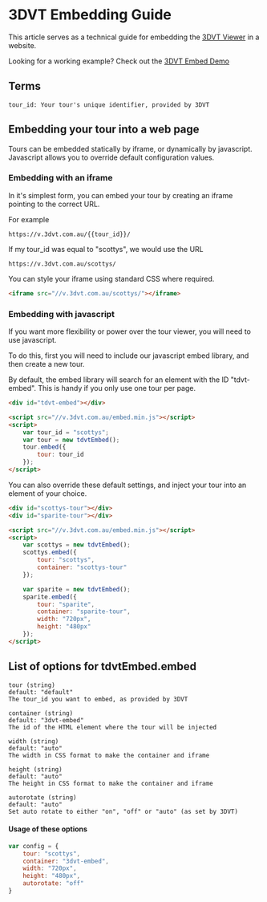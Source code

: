 # 3DVT Embedding Guide
This article serves as a technical guide for embedding the [3DVT Viewer](https://v.3dvt.com.au/scottys) in a website.

Looking for a working example? Check out the [3DVT Embed Demo](https://www.3dvt.com.au/embed-demo.html)

## Terms

```
tour_id: Your tour's unique identifier, provided by 3DVT
```

## Embedding your tour into a web page
Tours can be embedded statically by iframe, or dynamically by javascript. Javascript allows you to override default configuration values.

### Embedding with an iframe
In it's simplest form, you can embed your tour by creating an iframe pointing to the correct URL.

For example

```
https://v.3dvt.com.au/{{tour_id}}/
```

If my tour_id was equal to "scottys", we would use the URL

```
https://v.3dvt.com.au/scottys/
```

You can style your iframe using standard CSS where required.

```html
<iframe src="//v.3dvt.com.au/scottys/"></iframe>
```

### Embedding with javascript
If you want more flexibility or power over the tour viewer, you will need to use javascript.

To do this, first you will need to include our javascript embed library, and then create a new tour.

By default, the embed library will search for an element with the ID "tdvt-embed". This is handy if you only use one tour per page.

```html
<div id="tdvt-embed"></div>

<script src="//v.3dvt.com.au/embed.min.js"></script>
<script>
    var tour_id = "scottys";
    var tour = new tdvtEmbed();
    tour.embed({
        tour: tour_id
    });
</script>
```

You can also override these default settings, and inject your tour into an element of your choice.


```html
<div id="scottys-tour"></div>
<div id="sparite-tour"></div>

<script src="//v.3dvt.com.au/embed.min.js"></script>
<script>
    var scottys = new tdvtEmbed();
    scottys.embed({
        tour: "scottys",
        container: "scottys-tour"
    });

    var sparite = new tdvtEmbed();
    sparite.embed({
        tour: "sparite",
        container: "sparite-tour",
        width: "720px",
        height: "480px"
    });
</script>
```

## List of options for tdvtEmbed.embed

```
tour (string)
default: "default"
The tour_id you want to embed, as provided by 3DVT

container (string)
default: "3dvt-embed"
The id of the HTML element where the tour will be injected

width (string)
default: "auto"
The width in CSS format to make the container and iframe

height (string)
default: "auto"
The height in CSS format to make the container and iframe

autorotate (string)
default: "auto"
Set auto rotate to either "on", "off" or "auto" (as set by 3DVT)
```

#### Usage of these options

```javascript
var config = {
    tour: "scottys",
    container: "3dvt-embed",
    width: "720px",
    height: "480px",
    autorotate: "off"
}
```
